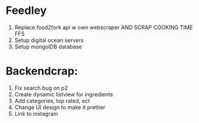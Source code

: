 Feedley
========================
1. Replace food2fork api w own webscraper AND SCRAP COOKING TIME FFS
2. Setup digital ocean servers
3. Setup mongolDB database

Backendcrap:
========================
1. Fix search bug on p2
2. Create dynamic listview for ingredients
3. Add categories, top rated, ect
4. Change UI design to make it prettier
5. Link to instagram
